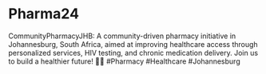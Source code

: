 # Pharma24
CommunityPharmacyJHB: A community-driven pharmacy initiative in Johannesburg, South Africa, aimed at improving healthcare access through personalized services, HIV testing, and chronic medication delivery. Join us to build a healthier future! 🏥💊 #Pharmacy #Healthcare #Johannesburg
